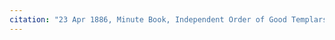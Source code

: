 ```yaml
---
citation: "23 Apr 1886, Minute Book, Independent Order of Good Templars, Brookton, 1883-1886, Tompkins County History Center."
---
```


